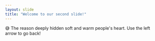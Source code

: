 ```yaml
---
layout: slide
title: "Welcome to our second slide!"
---
```

:sweat_smile: The reason deeply hidden soft and warm people's heart.
Use the left arrow to go back!
